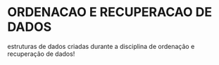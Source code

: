 # ORDENACAO E RECUPERACAO DE DADOS

estruturas de dados criadas durante a disciplina de ordenação e recuperação de dados!
